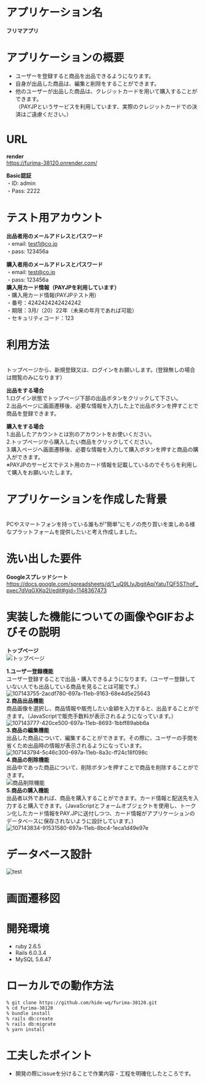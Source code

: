 # アプリケーション名
**フリマアプリ**

# アプリケーションの概要
- ユーザーを登録すると商品を出品できるようになります。<br>
- 自身が出品した商品は、編集と削除をすることができます。<br>
- 他のユーザーが出品した商品は、クレジットカードを用いて購入することができます。<br>
（PAYJPというサービスを利用しています、実際のクレジットカードでの決済はご遠慮ください。）

# URL
**render**
<br>
https://furima-38120.onrender.com/

**Basic認証**
<br>
  ・ID: admin
<br>
  ・Pass: 2222

# テスト用アカウント

**出品者用のメールアドレスとパスワード**
<br>
・email: test1@co.jp
<br>
・pass: 123456a

**購入者用のメールアドレスとパスワード**
<br>
・email: test@co.jp
<br>
・pass: 123456a
<br>
**購入用カード情報（PAYJPを利用しています）**
<br>
・購入用カード情報(PAYJPテスト用)
<br>
・番号：4242424242424242
<br>
・期限：3月/（20）22年（未来の年月であれば可能）
<br>
・セキュリティコード：123
<br>

# 利用方法
<br>
トップページから、新規登録又は、ログインをお願いします。(登録無しの場合は閲覧のみになります）
<br>

**出品をする場合**
<br>
1.ログイン状態でトップページ下部の出品ボタンをクリックして下さい。
<br>
2.出品ページに画面遷移後、必要な情報を入力した上で出品ボタンを押すことで商品を登録できます。
<br>

**購入をする場合**
<br>
1.出品したアカウントとは別のアカウントをお使いください。
<br>
2.トップページから購入したい商品をクリックしてください。
<br>
3.購入ページへ画面遷移後、必要な情報を入力して購入ボタンを押すと商品の購入ができます。<br>
※PAYJPのサービスでテスト用のカード情報を記載しているのでそちらを利用して購入をお願いいたします。<br>

# アプリケーションを作成した背景	
<br>
PCやスマートフォンを持っている誰もが"簡単"にモノの売り買いを楽しめる様なプラットフォームを提供したいと考え作成しました。
<br>

# 洗い出した要件	
**Googleスプレッドシート**
<br>
https://docs.google.com/spreadsheets/d/1_uQ9LlyJbgjtApiYatuTQF5SThoF_pxec7dVqGXKq2I/edit#gid=1148367473

# 実装した機能についての画像やGIFおよびその説明

**トップページ**
<br>
![トップページ](https://user-images.githubusercontent.com/81303735/203698162-beeee228-3ef4-4150-be21-47e092814f34.gif)
<br>

**1.ユーザー登録機能**
<br>
ユーザー登録することで出品・購入できるようになります。（ユーザー登録していない人でも出品している商品を見ることは可能です。）<br>
![107143755-2acdf780-697a-11eb-9163-68e4d5e25643](https://user-images.githubusercontent.com/81303735/203698512-a13d13dc-8144-41d2-96a3-671890f4a898.gif)
<br>
**2.商品出品機能**
<br>
商品画像を選択し、商品情報や販売したい金額を入力すると、出品することができます。（JavaScriptで販売手数料が表示されるようになっています。）<br>
![107143777-420ce500-697a-11eb-8693-1bbff89abb6a](https://user-images.githubusercontent.com/81303735/203698587-29c6650a-ddf5-4392-a5a7-7f7538b9934d.gif)
<br>
**3.商品の編集機能**
<br>
出品した商品について、編集することができます。その際に、ユーザーの手間を省くため出品時の情報が表示されるようになっています。<br>
![107143794-5c46c300-697a-11eb-8a3c-ff24c18f098c](https://user-images.githubusercontent.com/81303735/203698664-969e66ce-5ff5-4883-b276-3ba23a04c5d6.gif)
<br>
**4.商品の削除機能**
<br>
出品中であった商品について、削除ボタンを押すことで商品を削除することができます。<br>
![商品削除機能](https://user-images.githubusercontent.com/81303735/203698733-505ceb7f-60d0-4a78-a469-a9eecac40fc2.gif)
<br>
**5.商品の購入機能**
<br>
出品者以外であれば、商品を購入することができます。カード情報と配送先を入力すると購入できます。（JavaScriptとフォームオブジェクトを使用し、トークン化したカード情報をPAY.JPに送付しつつ、カード情報がアプリケーションのデータベースに保存されないように設計しています。）<br>
![107143834-91531580-697a-11eb-8bc4-1eca1d49e97e](https://user-images.githubusercontent.com/81303735/203698770-15d4600a-7be3-43a8-bbbd-d0adab0cb688.gif)
<br>

# データベース設計

![test](https://user-images.githubusercontent.com/81303735/203699026-6bea0de1-9f02-4750-997b-dbccae7d149e.png)


# 画面遷移図	

# 開発環境
- ruby 2.6.5
- Rails 6.0.3.4
- MySQL 5.6.47
# ローカルでの動作方法
```
% git clone https://github.com/hide-wq/furima-38120.git
% cd furima-38120
% bundle install
% rails db:create
% rails db:migrate
% yarn install
```
# 工夫したポイント
- 開発の際にissueを分けることで作業内容・工程を明確化したところです。
